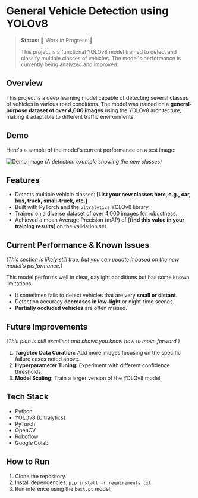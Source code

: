 # General Vehicle Detection using YOLOv8

> **Status:** 🚧 Work in Progress 🚧
>
> This project is a functional YOLOv8 model trained to detect and classify multiple classes of vehicles. The model's performance is currently being analyzed and improved.

## Overview
This project is a deep learning model capable of detecting several classes of vehicles in various road conditions. The model was trained on a **general-purpose dataset of over 4,000 images** using the YOLOv8 architecture, making it adaptable to different traffic environments.

## Demo
Here's a sample of the model's current performance on a test image:

![Demo Image](demo_images/your_best_screenshot.png)
*(A detection example showing the new classes)*

## Features
- Detects multiple vehicle classes: **[List your new classes here, e.g., car, bus, truck, small-truck, etc.]**
- Built with PyTorch and the `ultralytics` YOLOv8 library.
- Trained on a diverse dataset of over 4,000 images for robustness.
- Achieved a mean Average Precision (mAP) of [**find this value in your training results**] on the validation set.

## Current Performance & Known Issues
*(This section is likely still true, but you can update it based on the new model's performance.)*

This model performs well in clear, daylight conditions but has some known limitations:
* It sometimes fails to detect vehicles that are very **small or distant**.
* Detection accuracy **decreases in low-light** or night-time scenes.
* **Partially occluded vehicles** are often missed.

## Future Improvements
*(This plan is still excellent and shows you know how to move forward.)*

1.  **Targeted Data Curation:** Add more images focusing on the specific failure cases noted above.
2.  **Hyperparameter Tuning:** Experiment with different confidence thresholds.
3.  **Model Scaling:** Train a larger version of the YOLOv8 model.

## Tech Stack
- Python
- YOLOv8 (Ultralytics)
- PyTorch
- OpenCV
- Roboflow
- Google Colab

## How to Run
1. Clone the repository.
2. Install dependencies: `pip install -r requirements.txt`.
3. Run inference using the `best.pt` model.